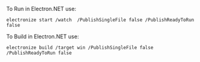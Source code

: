 ﻿
To Run in Electron.NET use:
```
electronize start /watch  /PublishSingleFile false /PublishReadyToRun false
```

To Build in Electron.NET use:

```
electronize build /target win /PublishSingleFile false /PublishReadyToRun false
```